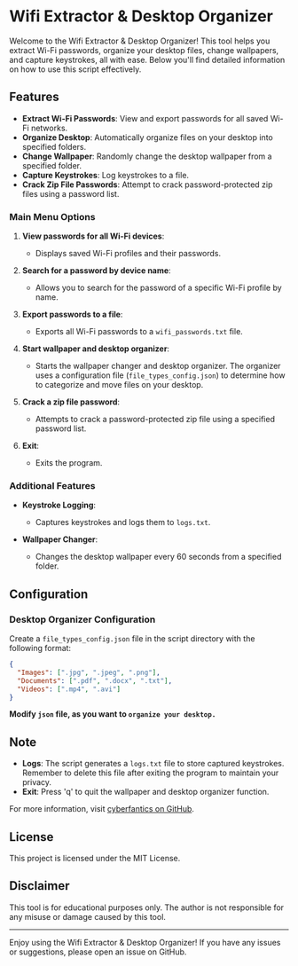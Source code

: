 # Wifi Extractor & Desktop Organizer

Welcome to the Wifi Extractor & Desktop Organizer! This tool helps you extract Wi-Fi passwords, organize your desktop files, change wallpapers, and capture keystrokes, all with ease. Below you'll find detailed information on how to use this script effectively.

## Features

- **Extract Wi-Fi Passwords**: View and export passwords for all saved Wi-Fi networks.
- **Organize Desktop**: Automatically organize files on your desktop into specified folders.
- **Change Wallpaper**: Randomly change the desktop wallpaper from a specified folder.
- **Capture Keystrokes**: Log keystrokes to a file.
- **Crack Zip File Passwords**: Attempt to crack password-protected zip files using a password list.

### Main Menu Options

1. **View passwords for all Wi-Fi devices**:
   - Displays saved Wi-Fi profiles and their passwords.
   
2. **Search for a password by device name**:
   - Allows you to search for the password of a specific Wi-Fi profile by name.
   
3. **Export passwords to a file**:
   - Exports all Wi-Fi passwords to a `wifi_passwords.txt` file.
   
4. **Start wallpaper and desktop organizer**:
   - Starts the wallpaper changer and desktop organizer. The organizer uses a configuration file (`file_types_config.json`) to determine how to categorize and move files on your desktop.
   
5. **Crack a zip file password**:
   - Attempts to crack a password-protected zip file using a specified password list.
   
6. **Exit**:
   - Exits the program.

### Additional Features

- **Keystroke Logging**:
  - Captures keystrokes and logs them to `logs.txt`.
  
- **Wallpaper Changer**:
  - Changes the desktop wallpaper every 60 seconds from a specified folder.

## Configuration

### Desktop Organizer Configuration

Create a `file_types_config.json` file in the script directory with the following format:

```json
{
  "Images": [".jpg", ".jpeg", ".png"],
  "Documents": [".pdf", ".docx", ".txt"],
  "Videos": [".mp4", ".avi"]
}
```

**Modify `json` file, as you want to `organize your desktop.`**

## Note

- **Logs**: The script generates a `logs.txt` file to store captured keystrokes. Remember to delete this file after exiting the program to maintain your privacy.
- **Exit**: Press 'q' to quit the wallpaper and desktop organizer function.

For more information, visit [cyberfantics on GitHub](https://github.com/cyberfantics).

## License

This project is licensed under the MIT License.

## Disclaimer

This tool is for educational purposes only. The author is not responsible for any misuse or damage caused by this tool.

---

Enjoy using the Wifi Extractor & Desktop Organizer! If you have any issues or suggestions, please open an issue on GitHub.
